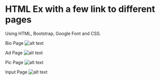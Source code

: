 # HTML Ex with a few link to different pages
Using HTML, Bootstrap, Google Font and CSS.

Bio Page 
![alt text](https://github.com/DarrekLau/HTMLEx/blob/master/photo/Bio%20Page.png)

Ad Page 
![alt text](https://github.com/DarrekLau/HTMLEx/blob/master/photo/Ad%20Page.png)

Pic Page 
![alt text](https://github.com/DarrekLau/HTMLEx/blob/master/photo/Pic%20Page.png)

Input Page
![alt text](https://github.com/DarrekLau/HTMLEx/blob/master/photo/Input%20Page.png)
